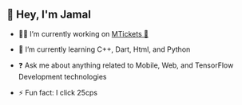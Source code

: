 ## <div align="left">👋 Hey, I'm Jamal</div>  
  

- 👨‍💻 I’m currently working on [MTickets 🚀](https://jamalvh.github.io/)  
  

- 🌱 I’m currently learning C++, Dart, Html, and Python
  

- ❓ Ask me about anything related to Mobile, Web, and TensorFlow Development technologies  
  

- ⚡ Fun fact: I click 25cps  
  
<br/>  
